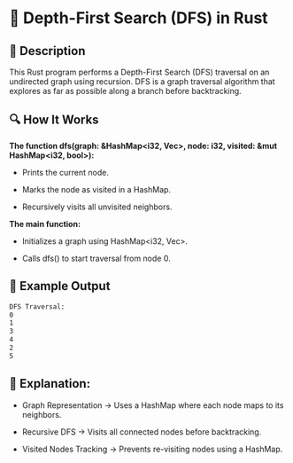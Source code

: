 # 📌 Depth-First Search (DFS) in Rust

## 🚀 Description

This Rust program performs a Depth-First Search (DFS) traversal on an undirected graph using recursion. DFS is a graph traversal algorithm that explores as far as possible along a branch before backtracking.

## 🔍 How It Works

**The function dfs(graph: &HashMap<i32, Vec<i32>>, node: i32, visited: &mut HashMap<i32, bool>):**

- Prints the current node.

- Marks the node as visited in a HashMap.

- Recursively visits all unvisited neighbors.

**The main function:**

- Initializes a graph using HashMap<i32, Vec<i32>>.

- Calls dfs() to start traversal from node 0.

## 🎯 Example Output
```sh
DFS Traversal:
0
1
3
4
2
5
```
## 📂 Explanation:

- Graph Representation → Uses a HashMap where each node maps to its neighbors.

- Recursive DFS → Visits all connected nodes before backtracking.

- Visited Nodes Tracking → Prevents re-visiting nodes using a HashMap.
